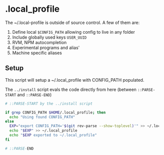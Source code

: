 # .local_profile

The ~/.local-profile is outside of source control.  A few of them are:
1. Define local `$CONFIG_PATH` allowing config to live in any folder
2. Include globally used keys `USER_UUID`
3. RVM, NPM autocompletion
4. Experimental programs and alias'
5. Machine specific aliases

## Setup

This script will setup a ~/.local_profile with CONFIG_PATH populated.

The `../install` script evals the code directly from here (between `::PARSE-START` and `::PARSE-END`)

```sh
# ::PARSE-START by the ../install script

if grep CONFIG_PATH $HOME/.local_profile; then
  echo "Using found CONFIG_PATH"
else
  EXP="export CONFIG_PATH='$(git rev-parse --show-toplevel)'" >> ~/.local_profile
  echo "$EXP" >> ~/.local_profile
  echo "$EXP exported to ~/.local_profile"
fi

# ::PARSE-END
```
